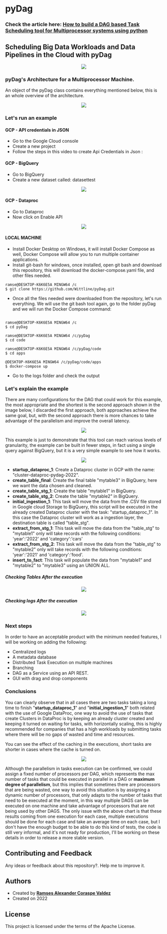 # pyDag


### Check the article here:  <a href="https://itnext.io/how-to-build-a-dag-based-task-scheduling-tool-for-multiprocessor-systems-using-python-d11a093a835b">How to build a DAG based Task Scheduling tool for Multiprocessor systems using python</a>

## Scheduling Big Data Workloads and Data Pipelines in the Cloud with pyDag

<p align="center">
  <img 
    src="https://user-images.githubusercontent.com/8701464/172307778-fd7f1449-0ed8-428a-8bf2-601e997a7c9f.png"
  >
</p>


### pyDag's Architecture for a Multiprocessor Machine.
An object of the pyDag class contains everything mentioned below, this is an whole overview of the architecture.


<p align="center">
  <img 
    src="https://user-images.githubusercontent.com/8701464/172308286-416ac520-6c81-4911-8e6d-b0e307c1d270.png"
  >
</p>

### Let's run an example

#### GCP - API credentials in JSON
- Go to the Google Cloud console
- Create a new project
- Follow the steps in this video to create Api Credentials in Json :

#### GCP - BigQuery
- Go to BigQuery
- Create a new dataset called: datasettest

<p align="center">
  <img 
    src="https://user-images.githubusercontent.com/8701464/172309959-b580b149-913c-4ca9-bb36-10fc434086e1.png"
  >
</p>

#### GCP - Dataproc
- Go to Dataproc
- Now click on Enable API


<p align="center">
  <img 
    src="https://user-images.githubusercontent.com/8701464/172310472-8d0024a1-a6c6-4d42-a5f5-f973a1605fec.png"
  >
</p>

#### LOCAL MACHINE
- Install Docker Desktop on Windows, it will install Docker Compose as well, Docker Compose will allow you to run multiple container applications.
- Install git-bash for windows, once installed, open git bash and download this repository, this will download the docker-compose.yaml file, and other files needed.

```linux 
ramse@DESKTOP-K6K6E5A MINGW64 /c
$ git clone https://github.com/Wittline/pyDag.git
```

- Once all the files needed were downloaded from the repository, let's run everything. We will use the git bash tool again, go to the folder pyDag and we will run the Docker Compose command:

```linux

ramse@DESKTOP-K6K6E5A MINGW64 /c
$ cd pyDag

ramse@DESKTOP-K6K6E5A MINGW64 /c/pyDag
$ cd code

ramse@DESKTOP-K6K6E5A MINGW64 /c/pyDag/code
$ cd apps

@DESKTOP-K6K6E5A MINGW64 /c/pyDag/code/apps
$ docker-compose up

```
- Go to the logs folder and check the output

### Let's explain the example
There are many configurations for the DAG that could work for this example, the most appropriate and the shortest is the second approach shown in the image below, I discarded the first approach, both approaches achieve the same goal, but, with the second approach there is more chances to take advantage of the parallelism and improve the overall latency.

<p align="center">
  <img 
    src="https://user-images.githubusercontent.com/8701464/172311381-c308acf3-8c86-42cf-968b-b64acb7b133e.png"
  >
</p>

This example is just to demonstrate that this tool can reach various levels of granularity, the example can be built in fewer steps, in fact using a single query against BigQuery, but it is a very simple example to see how it works.

<p align="center">
  <img 
    src="https://user-images.githubusercontent.com/8701464/172311527-e27d1827-89c9-4661-9455-61d4d8b44085.png"
  >
</p>

- **startup_dataproc_1**: Create a Dataproc cluster in GCP with the name: "cluster-dataproc-pydag-2022".
- **create_table_final**: Create the final table "mytable3" in BigQuery, here we want the data chosen and cleaned.
- **create_table_stg_1**: Create the table "mytable1" in BigQuery.
- **create_table_stg_2**: Create the table "mytable2" in BigQuery.
- **initial_ingestion_1**: This task will move the data from the .CSV file stored in Google cloud Storage to BigQuery, this script will be executed in the already created Dataproc cluster with the task: "startup_dataproc_1". In this case the Dataproc cluster will work as a ingestion layer, the destination table is called "table_stg".
- **extract_from_stg_1**: This task will move the data from the "table_stg" to "mytable1" only will take records with the following conditions: 'year':'2022' and 'category':'cars'
- **extract_from_stg_2**: This task will move the data from the "table_stg" to "mytable2" only will take records with the following conditions: 'year':'2021' and 'category':'food'.
- **insert_to_fact**: This task will populate the data from "mytable1" and "mytable2" to "mytable3" using an UNION ALL.


##### Checking Tables After the execution

<p align="center">
  <img 
    src="https://user-images.githubusercontent.com/8701464/172311916-2a99d33a-4fb2-45bc-b420-37098847c3c6.png"
  >
</p>

##### Checking logs After the execution
<p align="center">
  <img 
    src="https://user-images.githubusercontent.com/8701464/172312006-763e71ed-12c5-4b23-95b1-9c68df0ed352.png"
  >
</p>

### Next steps
In order to have an acceptable product with the minimum needed features, I will be working on adding the following:
- Centralized logs
- A metadata database
- Distributed Task Execution on multiple machines
- Branching
- DAG as a Service using an API REST.
- GUI with drag and drop components

### Conclusions
You can clearly observe that in all cases there are two tasks taking a long time to finish "**startup_dataproc_1**" and "**initial_ingestion_1**" both related with the use of Google DataProc, one way to avoid the use of tasks that create Clusters in DataProc is by keeping an already cluster created and keeping it turned on waiting for tasks, with horizontally scaling, this is highly recommended for companies that has a high workloads by submitting tasks where there will be no gaps of wasted and time and resources.

You can see the effect of the caching in the executions, short tasks are shorter in cases where the cache is turned on.

<p align="center">
  <img 
    src="https://user-images.githubusercontent.com/8701464/172312420-cbb88a27-2cd1-4922-9281-82dc0103ae3d.png"
  >
</p>

Although the parallelism in tasks execution can be confirmed, we could assign a fixed number of processors per DAG, which represents the max number of tasks that could be executed in parallel in a DAG or **maximum degree of parallelism**, but this implies that sometimes there are processors that are being wasted, one way to avoid this situation is by assigning a dynamic number of processors, that only adapts to the number of tasks that need to be executed at the moment, in this way multiple DAGS can be executed on one machine and take advantage of processors that are not being used by other DAGS. The only issue with the above chart is that these results coming from one execution for each case, multiple executions should be done for each case and take an average time on each case, but I don't have the enough budget to be able to do this kind of tests, the code is still very informal, and it's not ready for production, I'll be working on these details in order to release a more stable version.

## Contributing and Feedback
Any ideas or feedback about this repository?. Help me to improve it.

## Authors
- Created by <a href="https://twitter.com/RamsesCoraspe"><strong>Ramses Alexander Coraspe Valdez</strong></a>
- Created on 2022

## License
This project is licensed under the terms of the Apache License.
